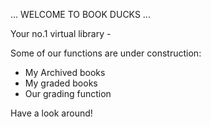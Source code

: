 ... WELCOME TO BOOK DUCKS ...

Your no.1 virtual library -

Some of our functions are under construction:

- My Archived books
- My graded books
- Our grading function

Have a look around!
